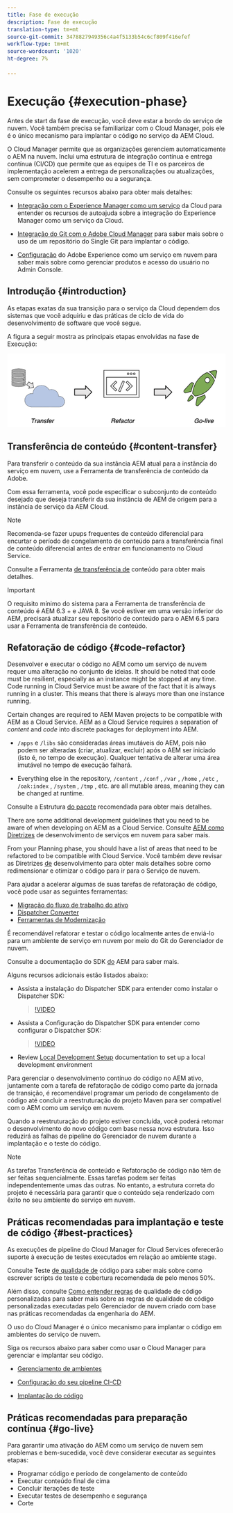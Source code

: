 ```yaml
---
title: Fase de execução
description: Fase de execução
translation-type: tm+mt
source-git-commit: 3478827949356c4a4f5133b54c6cf809f416efef
workflow-type: tm+mt
source-wordcount: '1020'
ht-degree: 7%

---
```



# Execução {#execution-phase}

Antes de start da fase de execução, você deve estar a bordo do serviço de nuvem. Você também precisa se familiarizar com o Cloud Manager, pois ele é o único mecanismo para implantar o código no serviço da AEM Cloud.

O Cloud Manager permite que as organizações gerenciem automaticamente o AEM na nuvem. Inclui uma estrutura de integração contínua e entrega contínua (CI/CD) que permite que as equipes de TI e os parceiros de implementação acelerem a entrega de personalizações ou atualizações, sem comprometer o desempenho ou a segurança.

Consulte os seguintes recursos abaixo para obter mais detalhes:

* [Integração com o Experience Manager como um serviço](https://docs.adobe.com/content/help/en/experience-manager-cloud-service/onboarding/home.html) da Cloud para entender os recursos de autoajuda sobre a integração do Experience Manager como um serviço da Cloud.

* [Integração do Git com o Adobe Cloud Manager](https://docs.adobe.com/content/help/en/experience-manager-cloud-service/implementing/managing-code/integrating-with-git.html) para saber mais sobre o uso de um repositório do Single Git para implantar o código.

* [Configuração](https://docs.adobe.com/content/help/en/experience-manager-cloud-service/security/ims-support.html#aem-configuration) do Adobe Experience como um serviço em nuvem para saber mais sobre como gerenciar produtos e acesso do usuário no Admin Console.


## Introdução {#introduction}

As etapas exatas da sua transição para o serviço da Cloud dependem dos sistemas que você adquiriu e das práticas de ciclo de vida do desenvolvimento de software que você segue.

A figura a seguir mostra as principais etapas envolvidas na fase de Execução:

![image](/help/move-to-cloud-service/assets/exec-image1.png)

## Transferência de conteúdo {#content-transfer}

Para transferir o conteúdo da sua instância AEM atual para a instância do serviço em nuvem, use a Ferramenta de transferência de conteúdo da Adobe.

Com essa ferramenta, você pode especificar o subconjunto de conteúdo desejado que deseja transferir da sua instância de AEM de origem para a instância de serviço da AEM Cloud.

>[!NOTE]
>Recomenda-se fazer upups frequentes de conteúdo diferencial para encurtar o período de congelamento de conteúdo para a transferência final de conteúdo diferencial antes de entrar em funcionamento no Cloud Service.

Consulte a Ferramenta [de transferência de](/help/move-to-cloud-service/content-transfer-tool/overview-content-transfer-tool.md) conteúdo para obter mais detalhes.

>[!IMPORTANT]
>O requisito mínimo do sistema para a Ferramenta de transferência de conteúdo é AEM 6.3 + e JAVA 8. Se você estiver em uma versão inferior do AEM, precisará atualizar seu repositório de conteúdo para o AEM 6.5 para usar a Ferramenta de transferência de conteúdo.

## Refatoração de código {#code-refactor}

Desenvolver e executar o código no AEM como um serviço de nuvem requer uma alteração no conjunto de ideias. It should be noted that code must be resilient, especially as an instance might be stopped at any time. Code running in Cloud Service must be aware of the fact that it is always running in a cluster. This means that there is always more than one instance running.

Certain changes are required to AEM Maven projects to be compatible with AEM as a Cloud Service. AEM as a Cloud Service requires a separation of *content* and *code* into discrete packages for deployment into AEM.

* `/apps` e `/libs` são consideradas áreas imutáveis do AEM, pois não podem ser alteradas (criar, atualizar, excluir) após o AEM ser iniciado (isto é, no tempo de execução). Qualquer tentativa de alterar uma área imutável no tempo de execução falhará.

* Everything else in the repository, `/content` , `/conf` , `/var` , `/home` , `/etc` , `/oak:index` , `/system` , `/tmp` , etc. are all mutable areas, meaning they can be changed at runtime.

Consulte a Estrutura [do pacote](https://docs.adobe.com/content/help/en/experience-manager-cloud-service/implementing/developing/aem-project-content-package-structure.html#recommended-package-structure) recomendada para obter mais detalhes.

There are some additional development guidelines that you need to be aware of when developing on AEM as a Cloud Service. Consulte [AEM como Diretrizes](https://docs.adobe.com/content/help/en/experience-manager-cloud-service/implementing/developing/development-guidelines.html) de desenvolvimento de serviços em nuvem para saber mais.

From your Planning phase, you should have a list of areas that need to be refactored to be compatible with Cloud Service. Você também deve revisar as Diretrizes [de](https://docs.adobe.com/content/help/en/experience-manager-cloud-service/implementing/developing/development-guidelines.html) desenvolvimento para obter mais detalhes sobre como redimensionar e otimizar o código para ir para o Serviço de nuvem.

Para ajudar a acelerar algumas de suas tarefas de refatoração de código, você pode usar as seguintes ferramentas:

* [Migração do fluxo de trabalho do ativo](/help/move-to-cloud-service/moving-to-aem-assets/asset-workflow-migration-tool.md)
* [Dispatcher Converter](/help/move-to-cloud-service/refactoring-tools/dispatcher-transformation-utility-tools.md)
* [Ferramentas de Modernização](/help/move-to-cloud-service/refactoring-tools/aem-modernization-tools.md)

É recomendável refatorar e testar o código localmente antes de enviá-lo para um ambiente de serviço em nuvem por meio do Git do Gerenciador de nuvem.

Consulte a documentação do SDK [do](https://docs.adobe.com/content/help/en/experience-manager-cloud-service/implementing/deploying/overview.html#aem-as-a-cloud-service-sdk) AEM para saber mais.

Alguns recursos adicionais estão listados abaixo:

* Assista a instalação do Dispatcher SDK para entender como instalar o Dispatcher SDK:

   > [!VIDEO](https://video.tv.adobe.com/v/30601)

* Assista a Configuração do Dispatcher SDK para entender como configurar o Dispatcher SDK:

   > [!VIDEO](https://video.tv.adobe.com/v/30602)

* Review [Local Development Setup](https://docs.adobe.com/content/help/en/experience-manager-learn/cloud-service/local-development-environment-set-up/overview.html) documentation to set up a local development environment


Para gerenciar o desenvolvimento contínuo do código no AEM ativo, juntamente com a tarefa de refatoração de código como parte da jornada de transição, é recomendável programar um período de congelamento de código até concluir a reestruturação do projeto Maven para ser compatível com o AEM como um serviço em nuvem.

Quando a reestruturação do projeto estiver concluída, você poderá retomar o desenvolvimento do novo código com base nessa nova estrutura. Isso reduzirá as falhas de pipeline do Gerenciador de nuvem durante a implantação e o teste do código.

>[!NOTE]
>As tarefas Transferência de conteúdo e Refatoração de código não têm de ser feitas sequencialmente. Essas tarefas podem ser feitas independentemente umas das outras. No entanto, a estrutura correta do projeto é necessária para garantir que o conteúdo seja renderizado com êxito no seu ambiente do serviço em nuvem.

## Práticas recomendadas para implantação e teste de código {#best-practices}

As execuções de pipeline do Cloud Manager for Cloud Services oferecerão suporte à execução de testes executados em relação ao ambiente stage.

Consulte Teste [de qualidade de](https://docs.adobe.com/content/help/en/experience-manager-cloud-service/implementing/developing/understand-test-results.html#code-quality-testing) código para saber mais sobre como escrever scripts de teste e cobertura recomendada de pelo menos 50%.

Além disso, consulte [Como entender regras](https://docs.adobe.com/content/help/en/experience-manager-cloud-service/implementing/using-cloud-manager/custom-code-quality-rules.html) de qualidade de código personalizadas para saber mais sobre as regras de qualidade de código personalizadas executadas pelo Gerenciador de nuvem criado com base nas práticas recomendadas da engenharia do AEM.

O uso do Cloud Manager é o único mecanismo para implantar o código em ambientes do serviço de nuvem.

Siga os recursos abaixo para saber como usar o Cloud Manager para gerenciar e implantar seu código.

* [Gerenciamento de ambientes](https://docs.adobe.com/content/help/en/experience-manager-cloud-service/implementing/using-cloud-manager/manage-environments.html)

* [Configuração do seu pipeline CI-CD](https://docs.adobe.com/content/help/en/experience-manager-cloud-service/implementing/using-cloud-manager/configure-pipeline.html)

* [Implantação do código](https://docs.adobe.com/content/help/en/experience-manager-cloud-service/implementing/using-cloud-manager/deploy-code.html)

## Práticas recomendadas para preparação contínua {#go-live}

Para garantir uma ativação do AEM como um serviço de nuvem sem problemas e bem-sucedida, você deve considerar executar as seguintes etapas:

* Programar código e período de congelamento de conteúdo
* Executar conteúdo final de cima
* Concluir iterações de teste
* Executar testes de desempenho e segurança
* Corte
